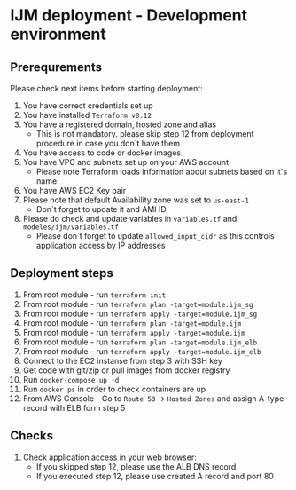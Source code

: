 # IJM deployment - Development environment

## Prerequrements
Please check next items before starting deployment:
1. You have correct credentials set up
1. You have installed `Terraform v0.12`
1. You have a registered domain, hosted zone and alias
    * This is not mandatory. please skip step 12 from deployment procedure in case you don\`t have them
1. You have access to code or docker images
1. You have VPC and subnets set up on your AWS account
    * Please note Terraform loads information about subnets based on it\`s name.
1. You have AWS EC2 Key pair 
1. Please note that default Availability zone was set to `us-east-1` 
    * Don\`t forget to update it and AMI ID 
1. Please do check and update variables in `variables.tf` and `modeles/ijm/variables.tf` 
    * Please don\`t forget to update `allowed_input_cidr` as this controls application access by IP addresses

## Deployment steps
1. From root module - run `terraform init`
1. From root module - run `terraform plan -target=module.ijm_sg`
1. From root module - run `terraform apply -target=module.ijm_sg`
1. From root module - run `terraform plan -target=module.ijm`
1. From root module - run `terraform apply -target=module.ijm` 
1. From root module - run `terraform plan -target=module.ijm_elb`
1. From root module - run `terraform apply -target=module.ijm_elb`
1. Connect to the EC2 instanse from step 3 with SSH key
1. Get code with git/zip or pull images from docker registry
1. Run `docker-compose up -d`
1. Run `docker ps` in order to check containers are up
1. From AWS Console - Go to `Route 53` -> `Hosted Zones` and assign A-type record with ELB form step 5

## Checks
1. Check application access in your web browser:
    * If you skipped step 12, please use the ALB DNS record
    * If you executed step 12, please use created A record and port 80